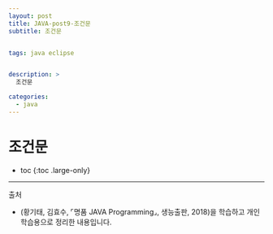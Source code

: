 ```yaml
---
layout: post
title: JAVA-post9-조건문
subtitle: 조건문


tags: java eclipse


description: >
  조건문

categories:
  - java
---
```

# 조건문


* toc
{:toc .large-only}








-----
출처

- (황기태, 김효수, ⌜명품 JAVA Programming⌟, 생능출판, 	2018)을 학습하고 개인 학습용으로 정리한 내용입니다.

